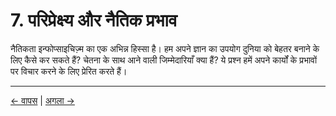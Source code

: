 # 7. परिप्रेक्ष्य और नैतिक प्रभाव

नैतिकता इन्फोप्साइचिज़्म का एक अभिन्न हिस्सा है। हम अपने ज्ञान का उपयोग दुनिया को बेहतर बनाने के लिए कैसे कर सकते हैं? चेतना के साथ आने वाली जिम्मेदारियाँ क्या हैं? ये प्रश्न हमें अपने कार्यों के प्रभावों पर विचार करने के लिए प्रेरित करते हैं।

---
<div class="navigation-links">
<a href="06_हमारा_वास्तविक_कार्य.md" class="nav-link prev-link">← वापस</a> | <a href="08_चेतना_का_भविष्य_तकनीक_समाज_और_विकास.md" class="nav-link next-link">अगला →</a>
</div>
